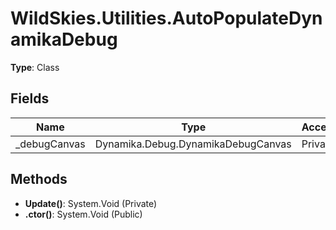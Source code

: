 ﻿# WildSkies.Utilities.AutoPopulateDynamikaDebug

**Type**: Class

## Fields

| Name | Type | Access |
|------|------|--------|
| _debugCanvas | Dynamika.Debug.DynamikaDebugCanvas | Private |

## Methods

- **Update()**: System.Void (Private)
- **.ctor()**: System.Void (Public)

